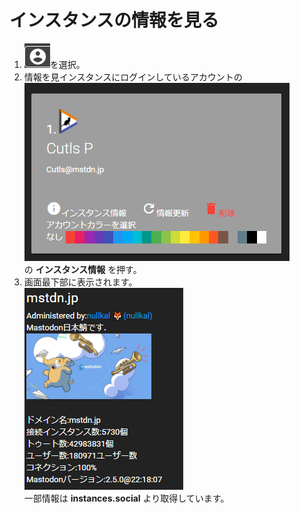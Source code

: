 # インスタンスの情報を見る

1. ![account2](https://raw.githubusercontent.com/cutls/TheDeskDocs/master/media/account2.png)を選択。
1. 情報を見インスタンスにログインしているアカウントの  
![account8](https://raw.githubusercontent.com/cutls/TheDeskDocs/master/media/account8.png)  
の __インスタンス情報__ を押す。
1. 画面最下部に表示されます。  
![account10](https://raw.githubusercontent.com/cutls/TheDeskDocs/master/media/account10.png)  
一部情報は **instances.social** より取得しています。